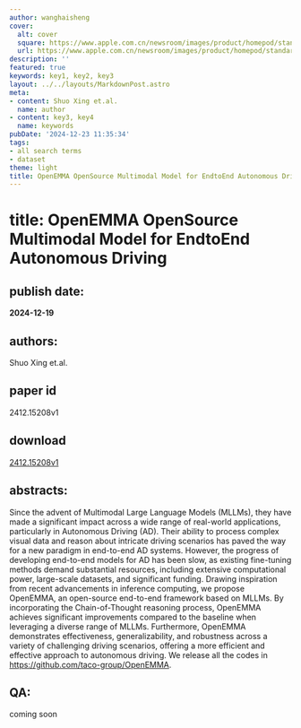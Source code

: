 ```yaml
---
author: wanghaisheng
cover:
  alt: cover
  square: https://www.apple.com.cn/newsroom/images/product/homepod/standard/Apple-HomePod-hero-230118_big.jpg.large_2x.jpg
  url: https://www.apple.com.cn/newsroom/images/product/homepod/standard/Apple-HomePod-hero-230118_big.jpg.large_2x.jpg
description: ''
featured: true
keywords: key1, key2, key3
layout: ../../layouts/MarkdownPost.astro
meta:
- content: Shuo Xing et.al.
  name: author
- content: key3, key4
  name: keywords
pubDate: '2024-12-23 11:35:34'
tags:
- all search terms
- dataset
theme: light
title: OpenEMMA OpenSource Multimodal Model for EndtoEnd Autonomous Driving
---
```


# title: OpenEMMA OpenSource Multimodal Model for EndtoEnd Autonomous Driving 
## publish date: 
**2024-12-19** 
## authors: 
  Shuo Xing et.al. 
## paper id
2412.15208v1
## download
[2412.15208v1](http://arxiv.org/abs/2412.15208v1)
## abstracts:
Since the advent of Multimodal Large Language Models (MLLMs), they have made a significant impact across a wide range of real-world applications, particularly in Autonomous Driving (AD). Their ability to process complex visual data and reason about intricate driving scenarios has paved the way for a new paradigm in end-to-end AD systems. However, the progress of developing end-to-end models for AD has been slow, as existing fine-tuning methods demand substantial resources, including extensive computational power, large-scale datasets, and significant funding. Drawing inspiration from recent advancements in inference computing, we propose OpenEMMA, an open-source end-to-end framework based on MLLMs. By incorporating the Chain-of-Thought reasoning process, OpenEMMA achieves significant improvements compared to the baseline when leveraging a diverse range of MLLMs. Furthermore, OpenEMMA demonstrates effectiveness, generalizability, and robustness across a variety of challenging driving scenarios, offering a more efficient and effective approach to autonomous driving. We release all the codes in https://github.com/taco-group/OpenEMMA.
## QA:
coming soon
